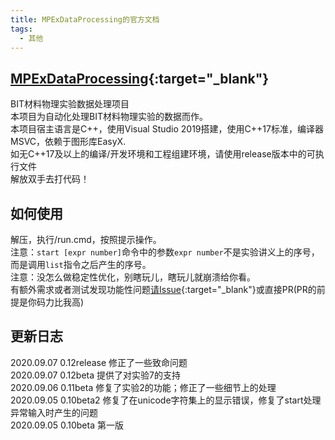 ```yaml
---
title: MPExDataProcessing的官方文档
tags: 
  - 其他
---
```


## [MPExDataProcessing](https://github.com/AmachiInori/MPExDataProcessing){:target="_blank"}

BIT材料物理实验数据处理项目  
本项目为自动化处理BIT材料物理实验的数据而作。  
本项目宿主语言是C++，使用Visual Studio 2019搭建，使用C++17标准，编译器MSVC，依赖于图形库EasyX.  
如无C++17及以上的编译/开发环境和工程组建环境，请使用release版本中的可执行文件  
解放双手去打代码！  

## 如何使用

解压，执行/run.cmd，按照提示操作。  
注意：`start [expr number]`命令中的参数`expr number`不是实验讲义上的序号，而是调用`list`指令之后产生的序号。  
注意：没怎么做稳定性优化，别瞎玩儿，瞎玩儿就崩溃给你看。  
有额外需求或者测试发现功能性问题[请Issue](https://github.com/AmachiInori/MPExDataProcessing/issues){:target="_blank"}或直接PR(PR的前提是你码力比我高)  

## 更新日志

2020.09.07 0.12release 修正了一些致命问题  
2020.09.07 0.12beta 提供了对实验7的支持  
2020.09.06 0.11beta 修复了实验2的功能；修正了一些细节上的处理  
2020.09.05 0.10beta2 修复了在unicode字符集上的显示错误，修复了start处理异常输入时产生的问题  
2020.09.05 0.10beta 第一版